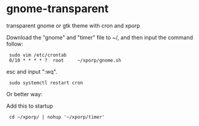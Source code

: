 # gnome-transparent
transparent gnome or gtk theme with cron and xporp

Download the "gnome" and "timer" file to ~/, and then input the command follow:

     sudo vim /etc/crontab
     0/10 * * * * ?  root     ~/xporp/gnome.sh
     
esc and input ":wq".

     sudo systemctl restart cron

Or better way:

Add this to startup

     cd ~/xporp/ | nohup '~/xporp/timer' 
